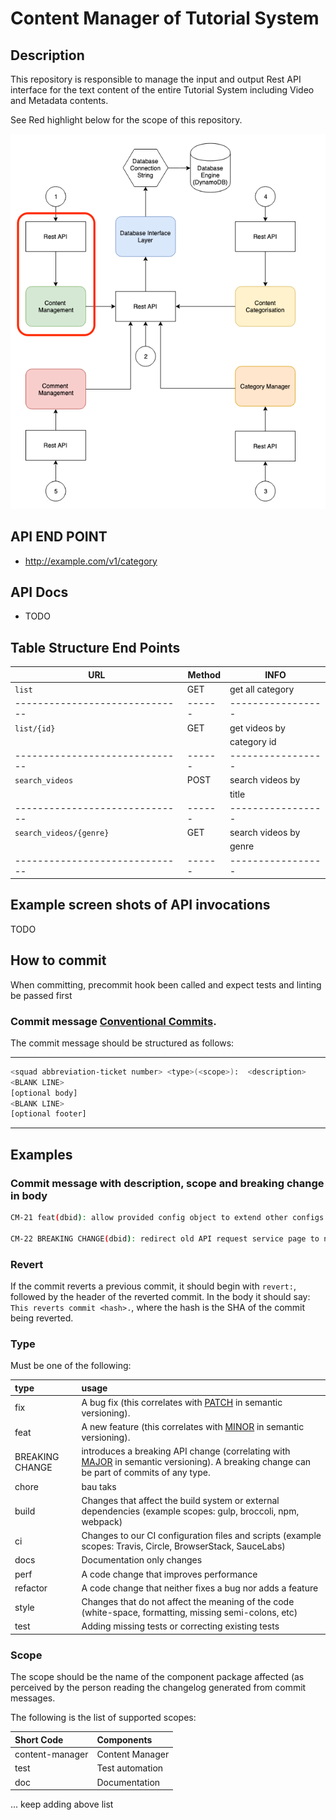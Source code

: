 # Content Manager of Tutorial System

## Description 

This repository is responsible to manage the input and output Rest API interface for the text content of the entire Tutorial System including Video and Metadata contents.

See Red highlight below for the scope of this repository.

![RESTAPI.jpg](images/Content_Manager_highlight.png)

## API END POINT
* http://example.com/v1/category

## API Docs
* TODO

## Table Structure End Points
| URL                            | Method | INFO              |
| ------------------------------ | ------ | ----------------- |
| `list`                         | GET    | get all category  |
| ------------------------------ | ------ | ----------------- |
| `list/{id}`                    | GET    | get videos by     |
|                                |        | category id       |
| ------------------------------ | ------ | ----------------- |
| `search_videos`                | POST   | search videos by  |
|                                |        | title             |
| ------------------------------ | ------ | ----------------- |
| `search_videos/{genre}`        | GET    | search videos by  |
|                                |        | genre             |
| ------------------------------ | ------ | ----------------- |



## Example screen shots of API invocations

TODO


## How to commit

When committing, precommit hook been called and expect tests and linting be passed first

### Commit message [Conventional Commits](https://conventionalcommits.org/).

The commit message should be structured as follows:

---

```bash
<squad abbreviation-ticket number> <type>(<scope>):  <description>
<BLANK LINE>
[optional body]
<BLANK LINE>
[optional footer]
```

---

## Examples

### Commit message with description, scope and breaking change in body

```bash
CM-21 feat(dbid): allow provided config object to extend other configs

CM-22 BREAKING CHANGE(dbid): redirect old API request service page to new version
```

### Revert

If the commit reverts a previous commit, it should begin with `revert:`, followed by the header of the reverted commit. In the body it should say: `This reverts commit <hash>.`, where the hash is the SHA of the commit being reverted.

### Type

Must be one of the following:

| type            | usage                                                                                                                                                                 |
| :-------------- | :-------------------------------------------------------------------------------------------------------------------------------------------------------------------- |
| fix             | A bug fix (this correlates with [PATCH](http://semver.org/#summary) in semantic versioning).                                                                          |
| feat            | A new feature (this correlates with [MINOR](http://semver.org/#summary) in semantic versioning).                                                                      |
| BREAKING CHANGE | introduces a breaking API change (correlating with [MAJOR](http://semver.org/#summary) in semantic versioning). A breaking change can be part of commits of any type. |
| chore           | bau taks                                                                                                                                                              |
| build           | Changes that affect the build system or external dependencies (example scopes: gulp, broccoli, npm, webpack)                                                          |
| ci              | Changes to our CI configuration files and scripts (example scopes: Travis, Circle, BrowserStack, SauceLabs)                                                           |
| docs            | Documentation only changes                                                                                                                                            |
| perf            | A code change that improves performance                                                                                                                               |
| refactor        | A code change that neither fixes a bug nor adds a feature                                                                                                             |
| style           | Changes that do not affect the meaning of the code (white-space, formatting, missing semi-colons, etc)                                                                |
| test            | Adding missing tests or correcting existing tests                                                                                                                     |

### Scope

The scope should be the name of the component package affected (as perceived by the person reading the changelog generated from commit messages.

The following is the list of supported scopes:

| Short Code      | Components               |
| :-------------- | :----------------------- |
| content-manager | Content Manager          |
| test            | Test automation          |
| doc             | Documentation            |
... keep adding above list
